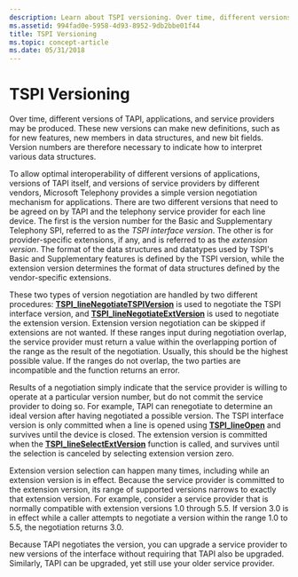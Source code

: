 ```yaml
---
description: Learn about TSPI versioning. Over time, different versions of TAPI, applications, and service providers may be produced.
ms.assetid: 994fad0e-5958-4d93-8952-9db2bbe01f44
title: TSPI Versioning
ms.topic: concept-article
ms.date: 05/31/2018
---
```


# TSPI Versioning

Over time, different versions of TAPI, applications, and service providers may be produced. These new versions can make new definitions, such as for new features, new members in data structures, and new bit fields. Version numbers are therefore necessary to indicate how to interpret various data structures.

To allow optimal interoperability of different versions of applications, versions of TAPI itself, and versions of service providers by different vendors, Microsoft Telephony provides a simple version negotiation mechanism for applications. There are two different versions that need to be agreed on by TAPI and the telephony service provider for each line device. The first is the version number for the Basic and Supplementary Telephony SPI, referred to as the *TSPI interface version*. The other is for provider-specific extensions, if any, and is referred to as the *extension version*. The format of the data structures and datatypes used by TSPI's Basic and Supplementary features is defined by the TSPI version, while the extension version determines the format of data structures defined by the vendor-specific extensions.

These two types of version negotiation are handled by two different procedures: [**TSPI\_lineNegotiateTSPIVersion**](/windows/win32/api/tspi/nf-tspi-tspi_linenegotiatetspiversion) is used to negotiate the TSPI interface version, and [**TSPI\_lineNegotiateExtVersion**](/windows/win32/api/tspi/nf-tspi-tspi_linenegotiateextversion) is used to negotiate the extension version. Extension version negotiation can be skipped if extensions are not wanted. If these ranges input during negotiation overlap, the service provider must return a value within the overlapping portion of the range as the result of the negotiation. Usually, this should be the highest possible value. If the ranges do not overlap, the two parties are incompatible and the function returns an error.

Results of a negotiation simply indicate that the service provider is willing to operate at a particular version number, but do not commit the service provider to doing so. For example, TAPI can renegotiate to determine an ideal version after having negotiated a possible version. The TSPI interface version is only committed when a line is opened using [**TSPI\_lineOpen**](/windows/win32/api/tspi/nf-tspi-tspi_lineopen) and survives until the device is closed. The extension version is committed when the [**TSPI\_lineSelectExtVersion**](/windows/win32/api/tspi/nf-tspi-tspi_lineselectextversion) function is called, and survives until the selection is canceled by selecting extension version zero.

Extension version selection can happen many times, including while an extension version is in effect. Because the service provider is committed to the extension version, its range of supported versions narrows to exactly that extension version. For example, consider a service provider that is normally compatible with extension versions 1.0 through 5.5. If version 3.0 is in effect while a caller attempts to negotiate a version within the range 1.0 to 5.5, the negotiation returns 3.0.

Because TAPI negotiates the version, you can upgrade a service provider to new versions of the interface without requiring that TAPI also be upgraded. Similarly, TAPI can be upgraded, yet still use your older service provider.

 

 
